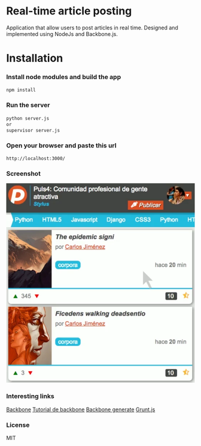 

# Real-time article posting

Application that allow users to post articles in real time. Designed and implemented using NodeJs and Backbone.js.


# Installation

### Install node modules and build the app

```
npm install
```

### Run the server

```
python server.js
or
supervisor server.js
```

### Open your browser and paste this url

```
http://localhost:3000/
```

### Screenshot

![Alt text](screenshot/main.png)

### Interesting links

[Backbone](backbonejs.org)
[Tutorial de backbone](https://github.com/addyosmani/backbone-fundamentals/blob/gh-pages/backbone-fundamentals.md)
[Backbone generate](https://github.com/posabsolute/backbone_generate)
[Grunt.js](http://gruntjs.com/getting-started)


### License

MIT

